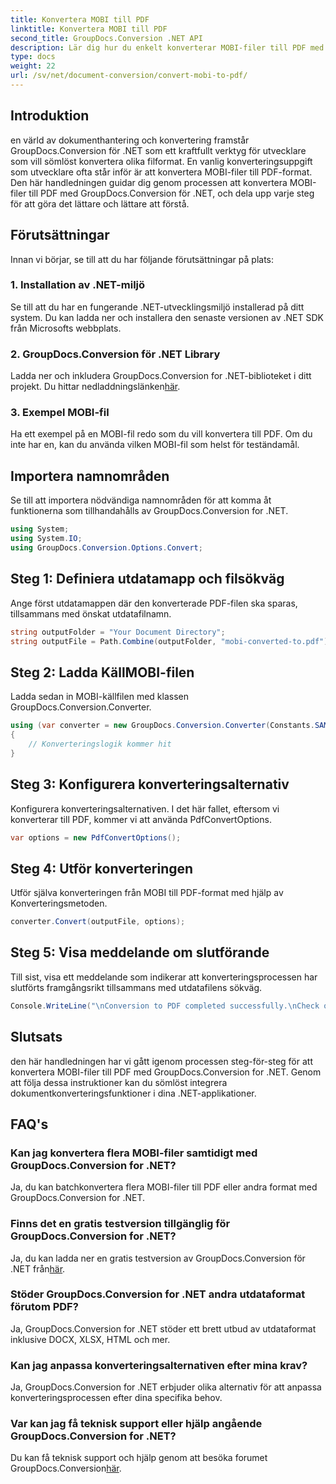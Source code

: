 ```yaml
---
title: Konvertera MOBI till PDF
linktitle: Konvertera MOBI till PDF
second_title: GroupDocs.Conversion .NET API
description: Lär dig hur du enkelt konverterar MOBI-filer till PDF med GroupDocs.Conversion for .NET. Följ vår steg-för-steg-guide.
type: docs
weight: 22
url: /sv/net/document-conversion/convert-mobi-to-pdf/
---
```

## Introduktion
en värld av dokumenthantering och konvertering framstår GroupDocs.Conversion för .NET som ett kraftfullt verktyg för utvecklare som vill sömlöst konvertera olika filformat. En vanlig konverteringsuppgift som utvecklare ofta står inför är att konvertera MOBI-filer till PDF-format. Den här handledningen guidar dig genom processen att konvertera MOBI-filer till PDF med GroupDocs.Conversion för .NET, och dela upp varje steg för att göra det lättare och lättare att förstå.
## Förutsättningar
Innan vi börjar, se till att du har följande förutsättningar på plats:
### 1. Installation av .NET-miljö
Se till att du har en fungerande .NET-utvecklingsmiljö installerad på ditt system. Du kan ladda ner och installera den senaste versionen av .NET SDK från Microsofts webbplats.
### 2. GroupDocs.Conversion för .NET Library
 Ladda ner och inkludera GroupDocs.Conversion for .NET-biblioteket i ditt projekt. Du hittar nedladdningslänken[här](https://releases.groupdocs.com/conversion/net/).
### 3. Exempel MOBI-fil
Ha ett exempel på en MOBI-fil redo som du vill konvertera till PDF. Om du inte har en, kan du använda vilken MOBI-fil som helst för teständamål.

## Importera namnområden
Se till att importera nödvändiga namnområden för att komma åt funktionerna som tillhandahålls av GroupDocs.Conversion for .NET.
```csharp
using System;
using System.IO;
using GroupDocs.Conversion.Options.Convert;
```
## Steg 1: Definiera utdatamapp och filsökväg
Ange först utdatamappen där den konverterade PDF-filen ska sparas, tillsammans med önskat utdatafilnamn.
```csharp
string outputFolder = "Your Document Directory";
string outputFile = Path.Combine(outputFolder, "mobi-converted-to.pdf");
```
## Steg 2: Ladda KällMOBI-filen
Ladda sedan in MOBI-källfilen med klassen GroupDocs.Conversion.Converter.
```csharp
using (var converter = new GroupDocs.Conversion.Converter(Constants.SAMPLE_MOBI))
{
    // Konverteringslogik kommer hit
}
```
## Steg 3: Konfigurera konverteringsalternativ
Konfigurera konverteringsalternativen. I det här fallet, eftersom vi konverterar till PDF, kommer vi att använda PdfConvertOptions.
```csharp
var options = new PdfConvertOptions();
```
## Steg 4: Utför konverteringen
Utför själva konverteringen från MOBI till PDF-format med hjälp av Konverteringsmetoden.
```csharp
converter.Convert(outputFile, options);
```
## Steg 5: Visa meddelande om slutförande
Till sist, visa ett meddelande som indikerar att konverteringsprocessen har slutförts framgångsrikt tillsammans med utdatafilens sökväg.
```csharp
Console.WriteLine("\nConversion to PDF completed successfully.\nCheck output in {0}", outputFolder);
```

## Slutsats
den här handledningen har vi gått igenom processen steg-för-steg för att konvertera MOBI-filer till PDF med GroupDocs.Conversion for .NET. Genom att följa dessa instruktioner kan du sömlöst integrera dokumentkonverteringsfunktioner i dina .NET-applikationer.
## FAQ's
### Kan jag konvertera flera MOBI-filer samtidigt med GroupDocs.Conversion for .NET?
Ja, du kan batchkonvertera flera MOBI-filer till PDF eller andra format med GroupDocs.Conversion for .NET.
### Finns det en gratis testversion tillgänglig för GroupDocs.Conversion for .NET?
 Ja, du kan ladda ner en gratis testversion av GroupDocs.Conversion för .NET från[här](https://releases.groupdocs.com/).
### Stöder GroupDocs.Conversion for .NET andra utdataformat förutom PDF?
Ja, GroupDocs.Conversion for .NET stöder ett brett utbud av utdataformat inklusive DOCX, XLSX, HTML och mer.
### Kan jag anpassa konverteringsalternativen efter mina krav?
Ja, GroupDocs.Conversion for .NET erbjuder olika alternativ för att anpassa konverteringsprocessen efter dina specifika behov.
### Var kan jag få teknisk support eller hjälp angående GroupDocs.Conversion for .NET?
Du kan få teknisk support och hjälp genom att besöka forumet GroupDocs.Conversion[här](https://forum.groupdocs.com/c/conversion/11).